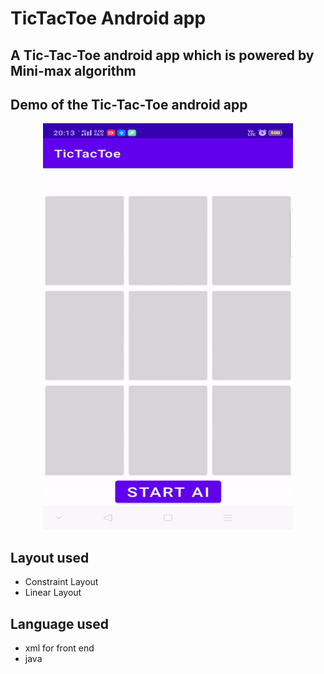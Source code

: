 # TicTacToe Android app

## A Tic-Tac-Toe android app which is powered by Mini-max algorithm

## Demo of the Tic-Tac-Toe android app

<p align="center">
  <img  src="https://github.com/sakthivelan21/TicTacToe-app/blob/main/screenshots/app.gif?raw=true" width="400" height="650" alt="demo-image"/>
</p>

## Layout used 

+ Constraint Layout   
+ Linear Layout   

## Language used 

+ xml for front end   
+ java   

